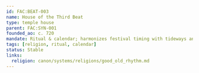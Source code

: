 ```yaml
---
id: FAC:BEAT-003
name: House of the Third Beat
type: temple house
parent: FAC:SYN-001
founded_ao: c. 720
mandate: Ritual & calendar; harmonizes festival timing with tideways and seasonal lanes.
tags: [religion, ritual, calendar]
status: Stable
links:
  religion: canon/systems/religions/good_old_rhythm.md
---
```

